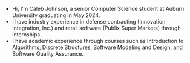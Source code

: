 -  Hi, I’m Caleb Johnson, a senior Computer Science student at Auburn University graduating in May 2024.
-  I have industry experience in defense contracting (Innovation Integration, Inc.) and retail software (Publix Super Markets) through internships.
-  I have academic experience through courses such as Introduction to Algorithms, Discrete Structures, Software Modeling and Design, and Software Quality Assurance.

<!---
calebj001/calebj001 is a ✨ special ✨ repository because its `README.md` (this file) appears on your GitHub profile.
You can click the Preview link to take a look at your changes.
--->
